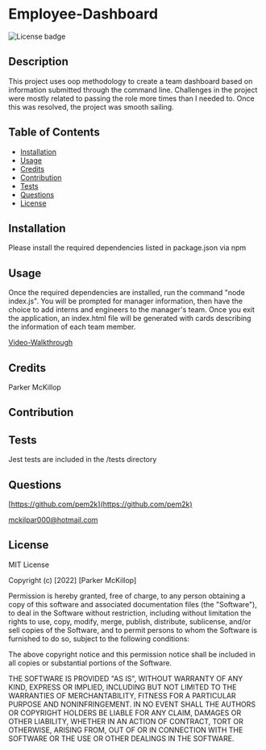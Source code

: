 # Employee-Dashboard
![License badge](https://img.shields.io/static/v1?label=License&message=MIT&color=brightgreen)

## Description

This project uses oop methodology to create a team dashboard based on information submitted through the command line. Challenges in the project were mostly related to passing the role more times than I needed to. Once this was resolved, the project was smooth sailing.


## Table of Contents

- [Installation](#installation)
- [Usage](#usage)
- [Credits](#credits)
- [Contribution](#contribution)
- [Tests](#tests)
- [Questions](#questions)
- [License](#license)


## Installation

Please install the required dependencies listed in package.json via npm

## Usage

Once the required dependencies are installed, run the command "node index.js". You will be prompted for manager information, then have the choice to add interns and engineers to the manager's team. Once you exit the application, an index.html file will be generated with cards describing the information of each team member.

[Video-Walkthrough](https://drive.google.com/file/d/1XLOPjZMuZI45Km6LCbg3dLhMc0kXWPwF/view)


## Credits

Parker McKillop

## Contribution



## Tests

Jest tests are included in the /tests directory

## Questions

[https://github.com/pem2k](https://github.com/pem2k)

[mckilpar000@hotmail.com](mailto:mckilpar000@hotmail.com)


## License
MIT License

Copyright (c) [2022] [Parker McKillop]

Permission is hereby granted, free of charge, to any person obtaining a copy
of this software and associated documentation files (the "Software"), to deal
in the Software without restriction, including without limitation the rights
to use, copy, modify, merge, publish, distribute, sublicense, and/or sell
copies of the Software, and to permit persons to whom the Software is
furnished to do so, subject to the following conditions:

The above copyright notice and this permission notice shall be included in all
copies or substantial portions of the Software.

THE SOFTWARE IS PROVIDED "AS IS", WITHOUT WARRANTY OF ANY KIND, EXPRESS OR
IMPLIED, INCLUDING BUT NOT LIMITED TO THE WARRANTIES OF MERCHANTABILITY,
FITNESS FOR A PARTICULAR PURPOSE AND NONINFRINGEMENT. IN NO EVENT SHALL THE
AUTHORS OR COPYRIGHT HOLDERS BE LIABLE FOR ANY CLAIM, DAMAGES OR OTHER
LIABILITY, WHETHER IN AN ACTION OF CONTRACT, TORT OR OTHERWISE, ARISING FROM,
OUT OF OR IN CONNECTION WITH THE SOFTWARE OR THE USE OR OTHER DEALINGS IN THE
SOFTWARE.
